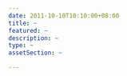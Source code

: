 ```yaml
---
date: 2011-10-10T10:10:00+08:00
title: ~
featured: ~
description: ~
type: ~
assetSection: ~

---
```

